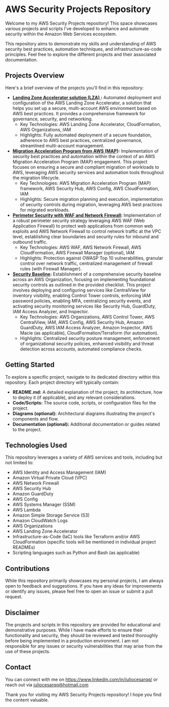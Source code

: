# AWS Security Projects Repository

Welcome to my AWS Security Projects repository! This space showcases various projects and scripts I've developed to enhance and automate security within the Amazon Web Services ecosystem.

This repository aims to demonstrate my skills and understanding of AWS security best practices, automation techniques, and infrastructure-as-code principles. Feel free to explore the different projects and their associated documentation.

## Projects Overview

Here's a brief overview of the projects you'll find in this repository:

* **[Landing Zone Accelerator solution (LZA) ](LandingZoneAccelerator):** Automated deployment and configuration of the AWS Landing Zone Accelerator, a solution that helps you set up a secure, multi-account AWS environment based on AWS best practices. It provides a comprehensive framework for governance, security, and networking.
    * Key Technologies: AWS Landing Zone Accelerator, CloudFormation, AWS Organizations, IAM
    * Highlights: Fully automated deployment of a secure foundation, adherence to AWS best practices, centralized governance, streamlined multi-account management.
* **[Migration Acceleration Program from AWS (MAP)](MigrationAccelerationProgram):** Implementation of security best practices and automation within the context of an AWS Migration Acceleration Program (MAP) engagement. This project focuses on ensuring a secure and compliant migration of workloads to AWS, leveraging AWS security services and automation tools throughout the migration lifecycle.
    * Key Technologies: AWS Migration Acceleration Program (MAP) framework, AWS Security Hub, AWS Config, AWS CloudFormation, IAM
    * Highlights: Secure migration planning and execution, implementation of security controls during migration, leveraging AWS best practices for migrated workloads.
* **[Perimeter Security with WAF and Network Firewall](PerimeterSecurity):** Implementation of a robust perimeter security strategy leveraging AWS WAF (Web Application Firewall) to protect web applications from common web exploits and AWS Network Firewall to control network traffic at the VPC level, establishing clear boundaries and security rules for inbound and outbound traffic.
    * Key Technologies: AWS WAF, AWS Network Firewall, AWS CloudFormation, AWS Firewall Manager (optional), IAM
    * Highlights: Protection against OWASP Top 10 vulnerabilities, granular control over network traffic, centralized management of firewall rules (with Firewall Manager).
* **[Security Baseline](SecurityBaseline):** Establishment of a comprehensive security baseline across an AWS Organization, focusing on implementing foundational security controls as outlined in the provided checklist. This project involves deploying and configuring services like CentralView for inventory visibility, enabling Control Tower controls, enforcing IAM password policies, enabling MFA, centralizing security events, and activating security monitoring services like Security Hub, GuardDuty, IAM Access Analyzer, and Inspector.
    * Key Technologies: AWS Organizations, AWS Control Tower, AWS CentralView, IAM, AWS Config, AWS Security Hub, Amazon GuardDuty, AWS IAM Access Analyzer, Amazon Inspector, AWS Macie (as applicable), CloudFormation/Terraform (for automation).
    * Highlights: Centralized security posture management, enforcement of organizational security policies, enhanced visibility and threat detection across accounts, automated compliance checks.


## Getting Started

To explore a specific project, navigate to its dedicated directory within this repository. Each project directory will typically contain:

* **README.md:** A detailed explanation of the project, its architecture, how to deploy it (if applicable), and any relevant considerations.
* **Code/Scripts:** The source code, scripts, or configuration files for the project.
* **Diagrams (optional):** Architectural diagrams illustrating the project's components and flow.
* **Documentation (optional):** Additional documentation or guides related to the project.

## Technologies Used

This repository leverages a variety of AWS services and tools, including but not limited to:

* AWS Identity and Access Management (IAM)
* Amazon Virtual Private Cloud (VPC)
* AWS Network Firewall
* AWS Security Hub
* Amazon GuardDuty
* AWS Config
* AWS Systems Manager (SSM)
* AWS Lambda
* Amazon Simple Storage Service (S3)
* Amazon CloudWatch Logs
* AWS Organizations
* AWS Landing Zone Accelerator
* Infrastructure-as-Code (IaC) tools like Terraform and/or AWS CloudFormation (specific tools will be mentioned in individual project READMEs)
* Scripting languages such as Python and Bash (as applicable)

## Contributions

While this repository primarily showcases my personal projects, I am always open to feedback and suggestions. If you have any ideas for improvements or identify any issues, please feel free to open an issue or submit a pull request.

## Disclaimer

The projects and scripts in this repository are provided for educational and demonstrative purposes. While I have made efforts to ensure their functionality and security, they should be reviewed and tested thoroughly before being implemented in a production environment. I am not responsible for any issues or security vulnerabilities that may arise from the use of these projects.

## Contact

You can connect with me on https://www.linkedin.com/in/juliocesarqq/ or reach out via juliocesarqq@hotmail.com

Thank you for visiting my AWS Security Projects repository! I hope you find the content valuable.
